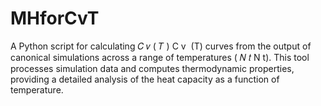 # MHforCvT
A Python script for calculating  𝐶 𝑣 ( 𝑇 ) C  v ​  (T) curves from the output of canonical simulations across a range of temperatures ( 𝑁 𝑡 N  t ​  ). This tool processes simulation data and computes thermodynamic properties, providing a detailed analysis of the heat capacity as a function of temperature.  
